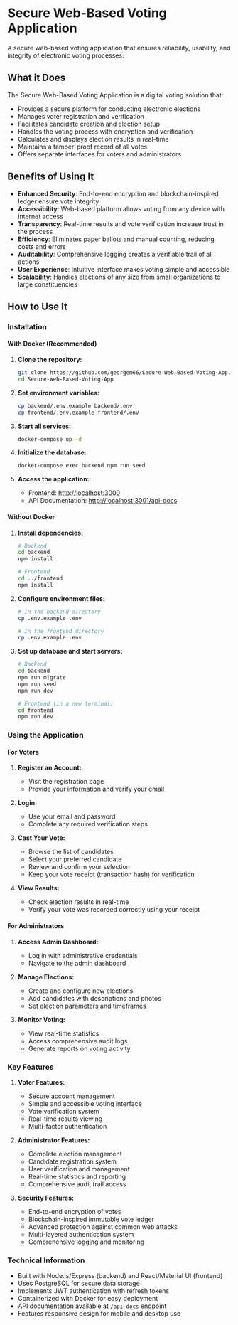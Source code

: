 # Secure Web-Based Voting Application

A secure web-based voting application that ensures reliability, usability, and integrity of electronic voting processes.

## What it Does

The Secure Web-Based Voting Application is a digital voting solution that:

- Provides a secure platform for conducting electronic elections
- Manages voter registration and verification
- Facilitates candidate creation and election setup
- Handles the voting process with encryption and verification
- Calculates and displays election results in real-time
- Maintains a tamper-proof record of all votes
- Offers separate interfaces for voters and administrators

## Benefits of Using It

- **Enhanced Security**: End-to-end encryption and blockchain-inspired ledger ensure vote integrity
- **Accessibility**: Web-based platform allows voting from any device with internet access
- **Transparency**: Real-time results and vote verification increase trust in the process
- **Efficiency**: Eliminates paper ballots and manual counting, reducing costs and errors
- **Auditability**: Comprehensive logging creates a verifiable trail of all actions
- **User Experience**: Intuitive interface makes voting simple and accessible
- **Scalability**: Handles elections of any size from small organizations to large constituencies

## How to Use It

### Installation

#### With Docker (Recommended)

1. **Clone the repository:**
   ```bash
   git clone https://github.com/georgem66/Secure-Web-Based-Voting-App.git
   cd Secure-Web-Based-Voting-App
   ```

2. **Set environment variables:**
   ```bash
   cp backend/.env.example backend/.env
   cp frontend/.env.example frontend/.env
   ```

3. **Start all services:**
   ```bash
   docker-compose up -d
   ```

4. **Initialize the database:**
   ```bash
   docker-compose exec backend npm run seed
   ```

5. **Access the application:**
   - Frontend: [http://localhost:3000](http://localhost:3000)
   - API Documentation: [http://localhost:3001/api-docs](http://localhost:3001/api-docs)

#### Without Docker

1. **Install dependencies:**
   ```bash
   # Backend
   cd backend
   npm install
   
   # Frontend
   cd ../frontend
   npm install
   ```

2. **Configure environment files:**
   ```bash
   # In the backend directory
   cp .env.example .env
   
   # In the frontend directory
   cp .env.example .env
   ```

3. **Set up database and start servers:**
   ```bash
   # Backend
   cd backend
   npm run migrate
   npm run seed
   npm run dev
   
   # Frontend (in a new terminal)
   cd frontend
   npm run dev
   ```

### Using the Application

#### For Voters

1. **Register an Account:**
   - Visit the registration page
   - Provide your information and verify your email

2. **Login:**
   - Use your email and password
   - Complete any required verification steps

3. **Cast Your Vote:**
   - Browse the list of candidates
   - Select your preferred candidate
   - Review and confirm your selection
   - Keep your vote receipt (transaction hash) for verification

4. **View Results:**
   - Check election results in real-time
   - Verify your vote was recorded correctly using your receipt

#### For Administrators

1. **Access Admin Dashboard:**
   - Log in with administrative credentials
   - Navigate to the admin dashboard

2. **Manage Elections:**
   - Create and configure new elections
   - Add candidates with descriptions and photos
   - Set election parameters and timeframes

3. **Monitor Voting:**
   - View real-time statistics
   - Access comprehensive audit logs
   - Generate reports on voting activity

### Key Features

1. **Voter Features:**
   - Secure account management
   - Simple and accessible voting interface
   - Vote verification system
   - Real-time results viewing
   - Multi-factor authentication

2. **Administrator Features:**
   - Complete election management
   - Candidate registration system
   - User verification and management
   - Real-time statistics and reporting
   - Comprehensive audit trail access

3. **Security Features:**
   - End-to-end encryption of votes
   - Blockchain-inspired immutable vote ledger
   - Advanced protection against common web attacks
   - Multi-layered authentication system
   - Comprehensive logging and monitoring

### Technical Information

- Built with Node.js/Express (backend) and React/Material UI (frontend)
- Uses PostgreSQL for secure data storage
- Implements JWT authentication with refresh tokens
- Containerized with Docker for easy deployment
- API documentation available at `/api-docs` endpoint
- Features responsive design for mobile and desktop use
